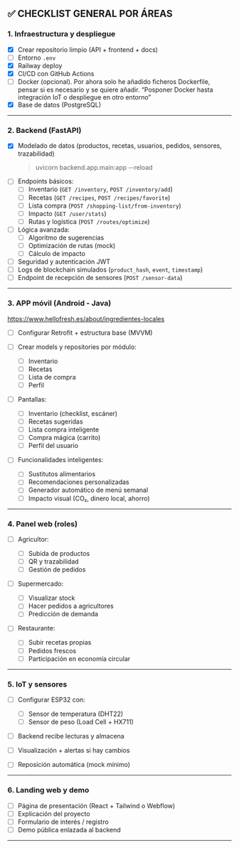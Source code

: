 
## ✅ CHECKLIST GENERAL POR ÁREAS

### 1. **Infraestructura y despliegue**

* [X] Crear repositorio limpio (API + frontend + docs)
* [ ] Entorno `.env`
* [X] Railway deploy
* [X] CI/CD con GitHub Actions
* [ ] Docker (opcional). Por ahora solo he añadido ficheros Dockerfile, pensar si es necesario y se quiere añadir. “Posponer Docker hasta integración IoT o despliegue en otro entorno”
* [X] Base de datos (PostgreSQL)

---

### 2. **Backend (FastAPI)**

* [X] Modelado de datos (productos, recetas, usuarios, pedidos, sensores, trazabilidad)
  > uvicorn backend.app.main:app --reload
* [ ] Endpoints básicos:
  * [ ] Inventario (`GET /inventory`, `POST /inventory/add`)
  * [ ] Recetas (`GET /recipes`, `POST /recipes/favorite`)
  * [ ] Lista compra (`POST /shopping-list/from-inventory`)
  * [ ] Impacto (`GET /user/stats`)
  * [ ] Rutas y logística (`POST /routes/optimize`)
* [ ] Lógica avanzada:
  * [ ] Algoritmo de sugerencias
  * [ ] Optimización de rutas (mock)
  * [ ] Cálculo de impacto
* [ ] Seguridad y autenticación JWT
* [ ] Logs de blockchain simulados (`product_hash`, `event`, `timestamp`)
* [ ] Endpoint de recepción de sensores (`POST /sensor-data`)

---

### 3. **APP móvil (Android - Java)**
https://www.hellofresh.es/about/ingredientes-locales

* [ ] Configurar Retrofit + estructura base (MVVM)
* [ ] Crear models y repositories por módulo:

  * [ ] Inventario
  * [ ] Recetas
  * [ ] Lista de compra
  * [ ] Perfil
* [ ] Pantallas:

  * [ ] Inventario (checklist, escáner)
  * [ ] Recetas sugeridas
  * [ ] Lista compra inteligente
  * [ ] Compra mágica (carrito)
  * [ ] Perfil del usuario
* [ ] Funcionalidades inteligentes:

  * [ ] Sustitutos alimentarios
  * [ ] Recomendaciones personalizadas
  * [ ] Generador automático de menú semanal
  * [ ] Impacto visual (CO₂, dinero local, ahorro)

---

### 4. **Panel web (roles)**

* [ ] Agricultor:

  * [ ] Subida de productos
  * [ ] QR y trazabilidad
  * [ ] Gestión de pedidos
* [ ] Supermercado:

  * [ ] Visualizar stock
  * [ ] Hacer pedidos a agricultores
  * [ ] Predicción de demanda
* [ ] Restaurante:

  * [ ] Subir recetas propias
  * [ ] Pedidos frescos
  * [ ] Participación en economía circular

---

### 5. **IoT y sensores**

* [ ] Configurar ESP32 con:

  * [ ] Sensor de temperatura (DHT22)
  * [ ] Sensor de peso (Load Cell + HX711)
* [ ] Backend recibe lecturas y almacena
* [ ] Visualización + alertas si hay cambios
* [ ] Reposición automática (mock mínimo)

---

### 6. **Landing web y demo**

* [ ] Página de presentación (React + Tailwind o Webflow)
* [ ] Explicación del proyecto
* [ ] Formulario de interés / registro
* [ ] Demo pública enlazada al backend

---
